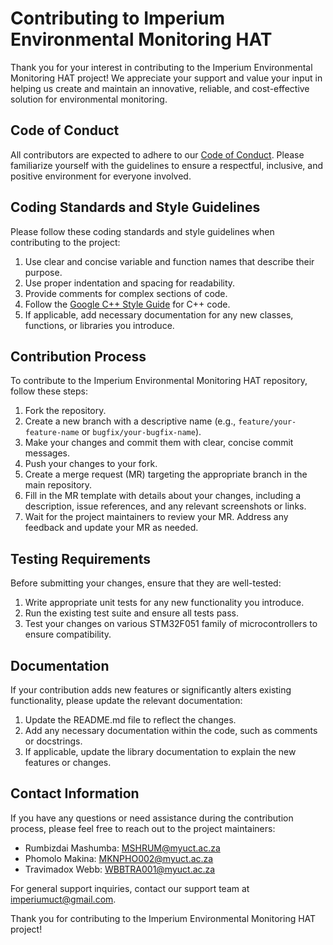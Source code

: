 # Contributing to Imperium Environmental Monitoring HAT

Thank you for your interest in contributing to the Imperium Environmental Monitoring HAT project! We appreciate your support and value your input in helping us create and maintain an innovative, reliable, and cost-effective solution for environmental monitoring.

## Code of Conduct

All contributors are expected to adhere to our [Code of Conduct](CODE_OF_CONDUCT.md). Please familiarize yourself with the guidelines to ensure a respectful, inclusive, and positive environment for everyone involved.

## Coding Standards and Style Guidelines

Please follow these coding standards and style guidelines when contributing to the project:

1. Use clear and concise variable and function names that describe their purpose.
2. Use proper indentation and spacing for readability.
3. Provide comments for complex sections of code.
4. Follow the [Google C++ Style Guide](https://google.github.io/styleguide/cppguide.html) for C++ code.
5. If applicable, add necessary documentation for any new classes, functions, or libraries you introduce.

## Contribution Process

To contribute to the Imperium Environmental Monitoring HAT repository, follow these steps:

1. Fork the repository.
2. Create a new branch with a descriptive name (e.g., `feature/your-feature-name` or `bugfix/your-bugfix-name`).
3. Make your changes and commit them with clear, concise commit messages.
4. Push your changes to your fork.
5. Create a merge request (MR) targeting the appropriate branch in the main repository.
6. Fill in the MR template with details about your changes, including a description, issue references, and any relevant screenshots or links.
7. Wait for the project maintainers to review your MR. Address any feedback and update your MR as needed.

## Testing Requirements

Before submitting your changes, ensure that they are well-tested:

1. Write appropriate unit tests for any new functionality you introduce.
2. Run the existing test suite and ensure all tests pass.
3. Test your changes on various STM32F051 family of microcontrollers to ensure compatibility.

## Documentation

If your contribution adds new features or significantly alters existing functionality, please update the relevant documentation:

1. Update the README.md file to reflect the changes.
2. Add any necessary documentation within the code, such as comments or docstrings.
3. If applicable, update the library documentation to explain the new features or changes.

## Contact Information

If you have any questions or need assistance during the contribution process, please feel free to reach out to the project maintainers:

- Rumbizdai Mashumba: MSHRUM@myuct.ac.za
- Phomolo Makina: MKNPHO002@myuct.ac.za
- Travimadox Webb: WBBTRA001@myuct.ac.za

For general support inquiries, contact our support team at imperiumuct@gmail.com.

Thank you for contributing to the Imperium Environmental Monitoring HAT project!
